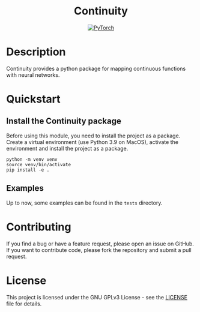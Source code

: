<div align="center">

# Continuity

<a href="https://pytorch.org/get-started/locally/">
    <img alt="PyTorch" src="https://img.shields.io/badge/PyTorch-ee4c2c?logo=pytorch&logoColor=white">
</a>

</div>

# Description
Continuity provides a python package for mapping continuous functions with
neural networks.

# Quickstart

## Install the Continuity package
Before using this module, you need to install the project as a package.
Create a virtual environment (use Python 3.9 on MacOS), activate the environment
and install the project as a package.
```
python -m venv venv
source venv/bin/activate
pip install -e .
```

## Examples
Up to now, some examples can be found in the `tests` directory.

# Contributing
If you find a bug or have a feature request, please open an issue on GitHub. If
you want to contribute code, please fork the repository and submit a pull
request.

# License
This project is licensed under the GNU GPLv3 License - see the
[LICENSE](LICENSE) file for details.
